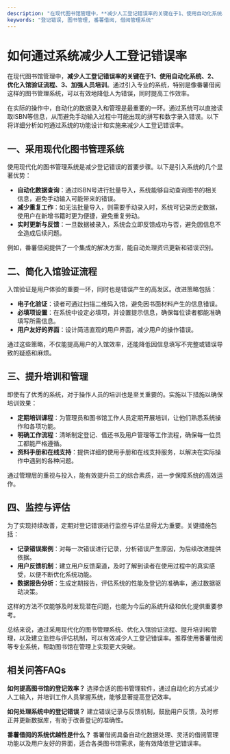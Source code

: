```yaml
---
description: "在现代图书馆管理中，**减少人工登记错误率的关键在于1、使用自动化系统、2、优化入馆验证流程、3、加强人员培训**。通过引入专业的系统，特别是像番薯借阅这样的图书管理系统，可以有效地降低人为错误，同时提高工作效率。"
keywords: "登记错误, 图书管理, 番薯借阅, 借阅管理系统"
---
```

# 如何通过系统减少人工登记错误率

在现代图书馆管理中，**减少人工登记错误率的关键在于1、使用自动化系统、2、优化入馆验证流程、3、加强人员培训**。通过引入专业的系统，特别是像番薯借阅这样的图书管理系统，可以有效地降低人为错误，同时提高工作效率。

在实际的操作中，自动化的数据录入和管理是最重要的一环。通过系统可以直接读取ISBN等信息，从而避免手动输入过程中可能出现的拼写和数字录入错误。以下将详细分析如何通过系统的功能设计和实施来减少人工登记错误率。

## 一、采用现代化图书管理系统

使用现代化的图书管理系统是减少登记错误的首要步骤。以下是引入系统的几个显著优势：

- **自动化数据查询**：通过ISBN号进行批量导入，系统能够自动查询图书的相关信息，避免手动输入可能带来的错误。
- **减少重复工作**：如无法批量导入，则需要手动录入时，系统可记录历史数据，使用户在新增书籍时更为便捷，避免重复劳动。
- **实时更新与反馈**：一旦数据被录入，系统会立即反馈成功与否，避免因信息不全造成后续问题。

例如，番薯借阅提供了一个集成的解决方案，能自动处理资讯更新和错误识别。

## 二、简化入馆验证流程

入馆验证是用户体验的重要一环，同时也是错误产生的高发区。改进策略包括：

- **电子化验证**：读者可通过扫描二维码入馆，避免因书面材料产生的信息错误。
- **必填项设置**：在系统中设定必填项，并设置提示信息，确保每位读者都能准确填写所需信息。
- **用户友好的界面**：设计简洁直观的用户界面，减少用户的操作错误。

通过这些策略，不仅能提高用户的入馆效率，还能降低因信息填写不完整或错误导致的疑惑和麻烦。

## 三、提升培训和管理

即使有了优秀的系统，对于操作人员的培训也是至关重要的。实施以下措施以确保培训效果：

- **定期培训课程**：为管理员和图书馆工作人员定期开展培训，让他们熟悉系统操作和各项功能。
- **明确工作流程**：清晰制定登记、借还书及用户管理等工作流程，确保每一位员工都能严格遵循。
- **资料手册和在线支持**：提供详细的使用手册和在线支持服务，以解决在实际操作中遇到的各种问题。

通过管理层的重视与投入，能有效提升员工的综合素质，进一步保障系统的高效运作。

## 四、监控与评估

为了实现持续改善，定期对登记错误进行监控与评估显得尤为重要。关键措施包括：

- **记录错误案例**：对每一次错误进行记录，分析错误产生原因，为后续改进提供依据。
- **用户反馈机制**：建立用户反馈渠道，及时了解到读者在使用过程中的真实感受，以便不断优化系统功能。
- **数据报告分析**：生成定期报告，评估系统的性能及登记的准确率，通过数据驱动决策。

这样的方法不仅能够及时发现潜在问题，也能为今后的系统升级和优化提供重要参考。

总结来说，通过采用现代化的图书管理系统、优化入馆验证流程、提升培训和管理，以及建立监控与评估机制，可以有效减少人工登记错误率。推荐使用番薯借阅等专业系统，帮助图书馆在管理上实现更大突破。

## 相关问答FAQs

**如何提高图书馆的登记效率？**
选择合适的图书管理软件，通过自动化的方式减少人工输入，并培训工作人员掌握系统，能够显著提高登记效率。

**如何处理系统中的登记错误？**
建立错误记录与反馈机制，鼓励用户反馈，及时修正并更新数据库，有助于改善登记的准确性。

**番薯借阅的系统优越性是什么？**
番薯借阅具备自动化数据处理、灵活的借阅管理功能以及用户友好的界面，适合各类图书馆需求，能有效降低登记错误率。

